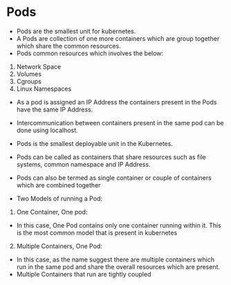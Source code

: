 # Pods

- Pods are the smallest unit for kubernetes.
- A Pods are collection of one more containers which are group together which share the common resources. 
- Pods common resources which involves the below:
1. Network Space
2. Volumes
3. Cgroups
4. Linux Namespaces

-  As a pod is assigned an IP Address the containers present in the Pods have the same IP Address.
- Intercommunication between containers present in the same pod can be done using localhost.
- Pods is the smallest deployable unit in the Kubernetes.
- Pods can be called as containers that share resources such as file systems, common namespace and IP Address.

- Pods can also be termed as single container or couple of containers which are combined together



- Two Models of running a Pod:

1. One Container, One pod:
  - In this case, One Pod contains only one container running within it. This is the most common model that is present in
  kubernetes
  
2. Multiple Containers, One Pod:
  - In this case, as the name suggest there are multiple containers which run in the same pod and share the overall resources which are present.
  - Multiple Containers that run are tightly coupled
  
 
